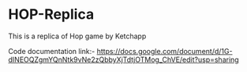 # HOP-Replica

This is a replica of Hop game by Ketchapp


Code documentation link:- https://docs.google.com/document/d/1G-dINEOQZgmYQnNtk9vNe2zQbbyXjTdtjOTMog_ChVE/edit?usp=sharing
